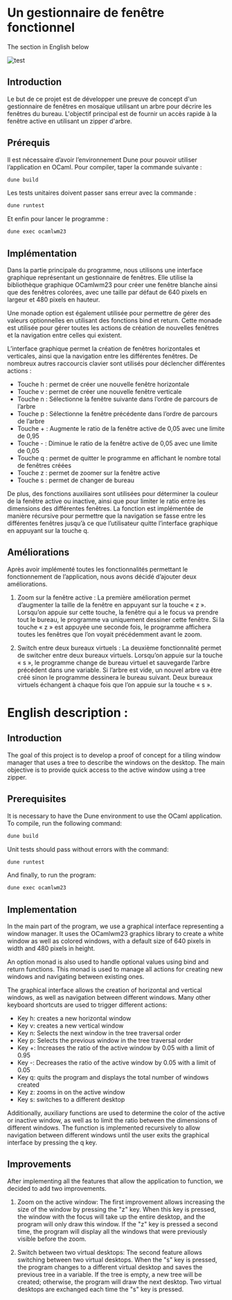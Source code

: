 # Un gestionnaire de fenêtre fonctionnel

The section in English below


![test](https://github.com/user-attachments/assets/caf05bab-71fd-49c3-bc2d-1344f5df7b3f)



## Introduction

Le but de ce projet est de développer une preuve de concept d'un gestionnaire de fenêtres en mosaïque utilisant un arbre pour décrire les fenêtres du bureau. L'objectif principal est de fournir un accès rapide à la fenêtre active en utilisant un zipper d'arbre.

## Prérequis

Il est nécessaire d’avoir l’environnement Dune pour pouvoir utiliser l’application en OCaml. Pour compiler, taper la commande suivante :

```bash
dune build
```

Les tests unitaires doivent passer sans erreur avec la commande :

```bash
dune runtest
```

Et enfin pour lancer le programme :
```bash
dune exec ocamlwm23
```

## Implémentation

Dans la partie principale du programme, nous utilisons une interface graphique représentant un gestionnaire de fenêtres. Elle utilise la bibliothèque graphique OCamlwm23 pour créer une fenêtre blanche ainsi que des fenêtres colorées, avec une taille par défaut de 640 pixels en largeur et 480 pixels en hauteur.

Une monade option est également utilisée pour permettre de gérer des valeurs optionnelles en utilisant des fonctions bind et return. Cette monade est utilisée pour gérer toutes les actions de création de nouvelles fenêtres et la navigation entre celles qui existent.

L’interface graphique permet la création de fenêtres horizontales et verticales, ainsi que la navigation entre les différentes fenêtres. De nombreux autres raccourcis clavier sont utilisés pour déclencher différentes actions :

- Touche h : permet de créer une nouvelle fenêtre horizontale
- Touche v : permet de créer une nouvelle fenêtre verticale
- Touche n : Sélectionne la fenêtre suivante dans l’ordre de parcours de l’arbre
- Touche p : Sélectionne la fenêtre précédente dans l’ordre de parcours de l’arbre
- Touche + : Augmente le ratio de la fenêtre active de 0,05 avec une limite de 0,95
- Touche - : Diminue le ratio de la fenêtre active de 0,05 avec une limite de 0,05
- Touche q : permet de quitter le programme en affichant le nombre total de fenêtres créées
- Touche z : permet de zoomer sur la fenêtre active
- Touche s : permet de changer de bureau

De plus, des fonctions auxiliaires sont utilisées pour déterminer la couleur de la fenêtre active ou inactive, ainsi que pour limiter le ratio entre les dimensions des différentes fenêtres. La fonction est implémentée de manière récursive pour permettre que la navigation se fasse entre les différentes fenêtres jusqu’à ce que l’utilisateur quitte l’interface graphique en appuyant sur la touche q.

## Améliorations

Après avoir implémenté toutes les fonctionnalités permettant le fonctionnement de l’application, nous avons décidé d’ajouter deux améliorations.

1. Zoom sur la fenêtre active : La première amélioration permet d’augmenter la taille de la fenêtre en appuyant sur la touche « z ». Lorsqu’on appuie sur cette touche, la fenêtre qui a le focus va prendre tout le bureau, le programme va uniquement dessiner cette fenêtre. Si la touche « z » est appuyée une seconde fois, le programme affichera toutes les fenêtres que l’on voyait précédemment avant le zoom.

2. Switch entre deux bureaux virtuels : La deuxième fonctionnalité permet de switcher entre deux bureaux virtuels. Lorsqu’on appuie sur la touche « s », le programme change de bureau virtuel et sauvegarde l’arbre précédent dans une variable. Si l’arbre est vide, un nouvel arbre va être créé sinon le programme dessinera le bureau suivant. Deux bureaux virtuels échangent à chaque fois que l’on appuie sur la touche « s ».

# English description :

## Introduction

The goal of this project is to develop a proof of concept for a tiling window manager that uses a tree to describe the windows on the desktop. The main objective is to provide quick access to the active window using a tree zipper.

## Prerequisites

It is necessary to have the Dune environment to use the OCaml application. To compile, run the following command:

```bash
dune build
```
Unit tests should pass without errors with the command:

```bash
dune runtest
```
And finally, to run the program:

```bash
dune exec ocamlwm23
```

## Implementation

In the main part of the program, we use a graphical interface representing a window manager. It uses the OCamlwm23 graphics library to create a white window as well as colored windows, with a default size of 640 pixels in width and 480 pixels in height.

An option monad is also used to handle optional values using bind and return functions. This monad is used to manage all actions for creating new windows and navigating between existing ones.

The graphical interface allows the creation of horizontal and vertical windows, as well as navigation between different windows. Many other keyboard shortcuts are used to trigger different actions:

- Key h: creates a new horizontal window
- Key v: creates a new vertical window
- Key n: Selects the next window in the tree traversal order
- Key p: Selects the previous window in the tree traversal order
- Key +: Increases the ratio of the active window by 0.05 with a limit of 0.95
- Key -: Decreases the ratio of the active window by 0.05 with a limit of 0.05
- Key q: quits the program and displays the total number of windows created
- Key z: zooms in on the active window
- Key s: switches to a different desktop

Additionally, auxiliary functions are used to determine the color of the active or inactive window, as well as to limit the ratio between the dimensions of different windows. The function is implemented recursively to allow navigation between different windows until the user exits the graphical interface by pressing the q key.

## Improvements

After implementing all the features that allow the application to function, we decided to add two improvements.

1. Zoom on the active window: The first improvement allows increasing the size of the window by pressing the "z" key. When this key is pressed, the window with the focus will take up the entire desktop, and the program will only draw this window. If the "z" key is pressed a second time, the program will display all the windows that were previously visible before the zoom.

2. Switch between two virtual desktops: The second feature allows switching between two virtual desktops. When the "s" key is pressed, the program changes to a different virtual desktop and saves the previous tree in a variable. If the tree is empty, a new tree will be created; otherwise, the program will draw the next desktop. Two virtual desktops are exchanged each time the "s" key is pressed.

